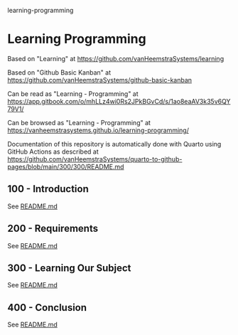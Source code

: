 learning-programming
# Learning Programming

Based on "Learning" at https://github.com/vanHeemstraSystems/learning

Based on "Github Basic Kanban" at https://github.com/vanHeemstraSystems/github-basic-kanban

Can be read as "Learning - Programming" at https://app.gitbook.com/o/mhLLz4wi0Rs2JPkBGvCd/s/1ao8eaAV3k35v6QY79V1/

Can be browsed as "Learning - Programming" at https://vanheemstrasystems.github.io/learning-programming/

Documentation of this repository is automatically done with Quarto using GitHub Actions as described at https://github.com/vanHeemstraSystems/quarto-to-github-pages/blob/main/300/300/README.md

## 100 - Introduction

See [README.md](./100/README.md)

## 200 - Requirements

See [README.md](./200/README.md)

## 300 - Learning Our Subject

See [README.md](./300/README.md)

## 400 - Conclusion

See [README.md](./400/README.md)

